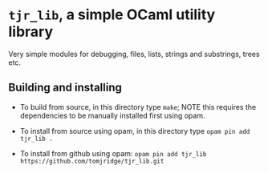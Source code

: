 # `tjr_lib`, a simple OCaml utility library

Very simple modules for debugging, files, lists, strings and
substrings, trees etc.

## Building and installing

* To build from source, in this directory type `make`; NOTE this
  requires the dependencies to be manually installed first using opam.

* To install from source using opam, in this directory type `opam pin
  add tjr_lib .`

* To install from github using opam: `opam pin add tjr_lib
  https://github.com/tomjridge/tjr_lib.git`


